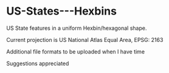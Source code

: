 # US-States---Hexbins
US State features in a uniform Hexbin/hexagonal shape.

Current projection is US National Atlas Equal Area, EPSG: 2163

Additional file formats to be uploaded when I have time

Suggestions appreciated
